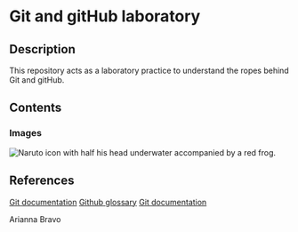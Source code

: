 # Git and gitHub laboratory

## Description
This repository acts as a laboratory practice to understand the ropes behind Git and gitHub.

## Contents
### Images
![Naruto icon with half his head underwater accompanied by a red frog.](link)

## References
[Git documentation](https://docs.github.com/en)
[Github glossary](https://docs.github.com/en/get-started/learning-about-github/github-glossary)
[Git documentation](https://git-scm.com/doc)

Arianna Bravo
